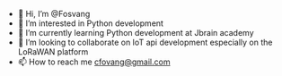 - 👋 Hi, I’m @Fosvang
- 👀 I’m interested in Python development
- 🌱 I’m currently learning Python development at Jbrain academy
- 💞️ I’m looking to collaborate on IoT api development especially on the LoRaWAN platform
- 📫 How to reach me cfovang@gmail.com

<!---
Fosvang/Fosvang is a ✨ special ✨ repository because its `README.md` (this file) appears on your GitHub profile.
You can click the Preview link to take a look at your changes.
--->
